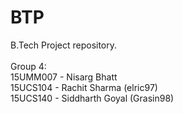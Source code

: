 # BTP
B.Tech Project repository.
<br /> 
<br />
Group 4:  <br />
15UMM007 - Nisarg Bhatt <br />
15UCS104 - Rachit Sharma (elric97) <br />
15UCS140 - Siddharth Goyal (Grasin98) <br />
